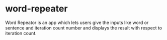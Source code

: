 # word-repeater
Word Repeator is an app which lets users give the inputs like word or sentence and iteration count number and displays the result with respect to iteration count.
